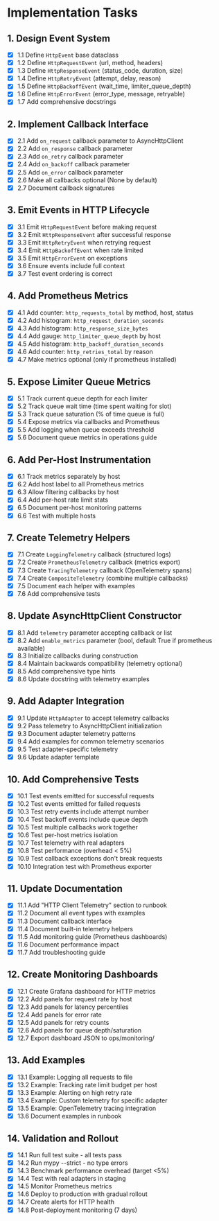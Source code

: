 # Implementation Tasks

## 1. Design Event System

- [x] 1.1 Define `HttpEvent` base dataclass
- [x] 1.2 Define `HttpRequestEvent` (url, method, headers)
- [x] 1.3 Define `HttpResponseEvent` (status_code, duration, size)
- [x] 1.4 Define `HttpRetryEvent` (attempt, delay, reason)
- [x] 1.5 Define `HttpBackoffEvent` (wait_time, limiter_queue_depth)
- [x] 1.6 Define `HttpErrorEvent` (error_type, message, retryable)
- [x] 1.7 Add comprehensive docstrings

## 2. Implement Callback Interface

- [x] 2.1 Add `on_request` callback parameter to AsyncHttpClient
- [x] 2.2 Add `on_response` callback parameter
- [x] 2.3 Add `on_retry` callback parameter
- [x] 2.4 Add `on_backoff` callback parameter
- [x] 2.5 Add `on_error` callback parameter
- [x] 2.6 Make all callbacks optional (None by default)
- [x] 2.7 Document callback signatures

## 3. Emit Events in HTTP Lifecycle

- [x] 3.1 Emit `HttpRequestEvent` before making request
- [x] 3.2 Emit `HttpResponseEvent` after successful response
- [x] 3.3 Emit `HttpRetryEvent` when retrying request
- [x] 3.4 Emit `HttpBackoffEvent` when rate limited
- [x] 3.5 Emit `HttpErrorEvent` on exceptions
- [x] 3.6 Ensure events include full context
- [x] 3.7 Test event ordering is correct

## 4. Add Prometheus Metrics

- [x] 4.1 Add counter: `http_requests_total` by method, host, status
- [x] 4.2 Add histogram: `http_request_duration_seconds`
- [x] 4.3 Add histogram: `http_response_size_bytes`
- [x] 4.4 Add gauge: `http_limiter_queue_depth` by host
- [x] 4.5 Add histogram: `http_backoff_duration_seconds`
- [x] 4.6 Add counter: `http_retries_total` by reason
- [x] 4.7 Make metrics optional (only if prometheus installed)

## 5. Expose Limiter Queue Metrics

- [x] 5.1 Track current queue depth for each limiter
- [x] 5.2 Track queue wait time (time spent waiting for slot)
- [x] 5.3 Track queue saturation (% of time queue is full)
- [x] 5.4 Expose metrics via callbacks and Prometheus
- [x] 5.5 Add logging when queue exceeds threshold
- [x] 5.6 Document queue metrics in operations guide

## 6. Add Per-Host Instrumentation

- [x] 6.1 Track metrics separately by host
- [x] 6.2 Add host label to all Prometheus metrics
- [x] 6.3 Allow filtering callbacks by host
- [x] 6.4 Add per-host rate limit stats
- [x] 6.5 Document per-host monitoring patterns
- [x] 6.6 Test with multiple hosts

## 7. Create Telemetry Helpers

- [x] 7.1 Create `LoggingTelemetry` callback (structured logs)
- [x] 7.2 Create `PrometheusTelemetry` callback (metrics export)
- [x] 7.3 Create `TracingTelemetry` callback (OpenTelemetry spans)
- [x] 7.4 Create `CompositeTelemetry` (combine multiple callbacks)
- [x] 7.5 Document each helper with examples
- [x] 7.6 Add comprehensive tests

## 8. Update AsyncHttpClient Constructor

- [x] 8.1 Add `telemetry` parameter accepting callback or list
- [x] 8.2 Add `enable_metrics` parameter (bool, default True if prometheus available)
- [x] 8.3 Initialize callbacks during construction
- [x] 8.4 Maintain backwards compatibility (telemetry optional)
- [x] 8.5 Add comprehensive type hints
- [x] 8.6 Update docstring with telemetry examples

## 9. Add Adapter Integration

- [x] 9.1 Update `HttpAdapter` to accept telemetry callbacks
- [x] 9.2 Pass telemetry to AsyncHttpClient initialization
- [x] 9.3 Document adapter telemetry patterns
- [x] 9.4 Add examples for common telemetry scenarios
- [x] 9.5 Test adapter-specific telemetry
- [x] 9.6 Update adapter template

## 10. Add Comprehensive Tests

- [x] 10.1 Test events emitted for successful requests
- [x] 10.2 Test events emitted for failed requests
- [x] 10.3 Test retry events include attempt number
- [x] 10.4 Test backoff events include queue depth
- [x] 10.5 Test multiple callbacks work together
- [x] 10.6 Test per-host metrics isolation
- [x] 10.7 Test telemetry with real adapters
- [x] 10.8 Test performance (overhead < 5%)
- [x] 10.9 Test callback exceptions don't break requests
- [x] 10.10 Integration test with Prometheus exporter

## 11. Update Documentation

- [x] 11.1 Add "HTTP Client Telemetry" section to runbook
- [x] 11.2 Document all event types with examples
- [x] 11.3 Document callback interface
- [x] 11.4 Document built-in telemetry helpers
- [x] 11.5 Add monitoring guide (Prometheus dashboards)
- [x] 11.6 Document performance impact
- [x] 11.7 Add troubleshooting guide

## 12. Create Monitoring Dashboards

- [x] 12.1 Create Grafana dashboard for HTTP metrics
- [x] 12.2 Add panels for request rate by host
- [x] 12.3 Add panels for latency percentiles
- [x] 12.4 Add panels for error rate
- [x] 12.5 Add panels for retry counts
- [x] 12.6 Add panels for queue depth/saturation
- [x] 12.7 Export dashboard JSON to ops/monitoring/

## 13. Add Examples

- [x] 13.1 Example: Logging all requests to file
- [x] 13.2 Example: Tracking rate limit budget per host
- [x] 13.3 Example: Alerting on high retry rate
- [x] 13.4 Example: Custom telemetry for specific adapter
- [x] 13.5 Example: OpenTelemetry tracing integration
- [x] 13.6 Document examples in runbook

## 14. Validation and Rollout

- [x] 14.1 Run full test suite - all tests pass
- [x] 14.2 Run mypy --strict - no type errors
- [x] 14.3 Benchmark performance overhead (target <5%)
- [x] 14.4 Test with real adapters in staging
- [x] 14.5 Monitor Prometheus metrics
- [x] 14.6 Deploy to production with gradual rollout
- [x] 14.7 Create alerts for HTTP health
- [x] 14.8 Post-deployment monitoring (7 days)
